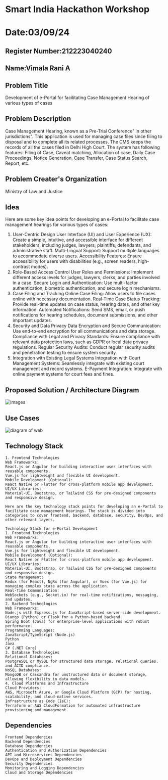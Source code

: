 # Smart India Hackathon Workshop
# Date:03/09/24
## Register Number:212223040240
## Name:Vimala Rani A
## Problem Title
Development of e-Portal for facilitating Case Management Hearing of various types of cases
## Problem Description
Case Management Hearing, known as a Pre-Trial Conference" in other jurisdictions". This application is used for managing case files since filing to disposal and to complete all its related processes. The CMS keeps the records of all the cases filed in Delhi High Court. The system has following features: Filing of Case, Caveat matching, Allocation of case, Daily Case Proceedings, Notice Generation, Case Transfer, Case Status Search, Report, etc.
## Problem Creater's Organization
Ministry of Law and Justice

## Idea

Here are some key idea points for developing an e-Portal to facilitate case management hearings for various types of cases:

1. User-Centric Design
User Interface (UI) and User Experience (UX): Create a simple, intuitive, and accessible interface for different stakeholders, including judges, lawyers, plaintiffs, defendants, and administrative staff.
Multi-Lingual Support: Support multiple languages to accommodate diverse users.
Accessibility Features: Ensure accessibility for users with disabilities (e.g., screen readers, high-contrast modes).
2. Role-Based Access Control
User Roles and Permissions: Implement different access levels for judges, lawyers, clerks, and parties involved in a case.
Secure Login and Authentication: Use multi-factor authentication, biometric authentication, and secure login mechanisms.
3. Case Filing and Tracking
Online Case Filing: Allow users to file cases online with necessary documentation.
Real-Time Case Status Tracking: Provide real-time updates on case status, hearing dates, and other key information.
Automated Notifications: Send SMS, email, or push notifications for hearing schedules, document submissions, and other important updates.
4. Security and Data Privacy
Data Encryption and Secure Communication: Use end-to-end encryption for all communications and data storage.
Compliance with Legal and Privacy Standards: Ensure compliance with relevant data protection laws, such as GDPR or local data privacy regulations.
Regular Security Audits: Conduct regular security audits and penetration testing to ensure system security.
5. Integration with Existing Legal Systems
Integration with Court Management Systems: Seamlessly integrate with existing court management and record systems.
E-Payment Integration: Integrate with online payment systems for court fees and fines.

## Proposed Solution / Architecture Diagram

![images](https://github.com/user-attachments/assets/8db3becd-31a2-43ff-b4dc-26a9ae11ee44)



## Use Cases
![diagram of web](https://github.com/user-attachments/assets/fedaf615-618f-40ce-84f0-9b50019453de)


## Technology Stack
```
1. Frontend Technologies
Web Frameworks:
React.js or Angular for building interactive user interfaces with reusable components.
Vue.js for lightweight and flexible UI development.
Mobile Development (Optional):
React Native or Flutter for cross-platform mobile app development.
UI/UX Libraries:
Material-UI, Bootstrap, or Tailwind CSS for pre-designed components and responsive design.

Here are the key technology stack points for developing an e-Portal to facilitate case management hearings. The stack is divided into categories to cover frontend, backend, database, security, DevOps, and other relevant layers.

Technology Stack for e-Portal Development
1. Frontend Technologies
Web Frameworks:
React.js or Angular for building interactive user interfaces with reusable components.
Vue.js for lightweight and flexible UI development.
Mobile Development (Optional):
React Native or Flutter for cross-platform mobile app development.
UI/UX Libraries:
Material-UI, Bootstrap, or Tailwind CSS for pre-designed components and responsive design.
State Management:
Redux (for React), NgRx (for Angular), or Vuex (for Vue.js) for managing complex state across the application.
Real-Time Communication:
WebSockets (e.g., Socket.io) for real-time notifications, messaging, and updates.
2. Backend Technologies
Web Frameworks:
Node.js with Express.js for JavaScript-based server-side development.
Django (Python) or Flask for a Python-based backend.
Spring Boot (Java) for enterprise-level applications with robust performance.
Programming Languages:
JavaScript/TypeScript (Node.js)
Python
Java
C# (.NET Core)
3. Database Technologies
Relational Databases:
PostgreSQL or MySQL for structured data storage, relational queries, and ACID compliance.
NoSQL Databases:
MongoDB or Cassandra for unstructured data or document storage, allowing flexibility in data models.
4. Cloud Platforms and Infrastructure
Cloud Providers:
AWS, Microsoft Azure, or Google Cloud Platform (GCP) for hosting, scalability, and cloud-native services.
Infrastructure as Code (IaC):
Terraform or AWS CloudFormation for automated infrastructure provisioning and management.
```

## Dependencies
```
Frontend Dependencies
Backend Dependencies
Database Dependencies
Authentication and Authorization Dependencies
API and Microservices Dependencies
DevOps and Deployment Dependencies
Security Dependencies
Monitoring and Logging Dependencies
Cloud and Storage Dependencies
```




